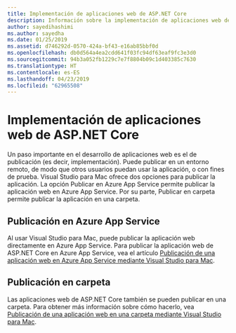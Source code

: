 ```yaml
---
title: Implementación de aplicaciones web de ASP.NET Core
description: Información sobre la implementación de aplicaciones web de ASP.NET Core en Visual Studio para Mac.
author: sayedihashimi
ms.author: sayedha
ms.date: 01/25/2019
ms.assetid: d746292d-0570-424a-bf43-e16ab85bbf0d
ms.openlocfilehash: db0d564a4ea2cdd641f03fc94df63eaf9fc3e3d0
ms.sourcegitcommit: 94b3a052fb1229c7e7f8804b09c1d403385c7630
ms.translationtype: HT
ms.contentlocale: es-ES
ms.lasthandoff: 04/23/2019
ms.locfileid: "62965508"
---
```

# <a name="aspnet-core-web-app-deployment"></a>Implementación de aplicaciones web de ASP.NET Core

Un paso importante en el desarrollo de aplicaciones web es el de publicación (es decir, implementación). Puede publicar en un entorno remoto, de modo que otros usuarios puedan usar la aplicación, o con fines de prueba. Visual Studio para Mac ofrece dos opciones para publicar la aplicación. La opción Publicar en Azure App Service permite publicar la aplicación web en Azure App Service. Por su parte, Publicar en carpeta permite publicar la aplicación en una carpeta.

## <a name="publish-to-azure-app-service"></a>Publicación en Azure App Service

Al usar Visual Studio para Mac, puede publicar la aplicación web directamente en Azure App Service. Para publicar la aplicación web de ASP.NET Core en Azure App Service, vea el artículo [Publicación de una aplicación web en Azure App Service mediante Visual Studio para Mac](publish-app-svc.md).

## <a name="publish-to-folder"></a>Publicación en carpeta

Las aplicaciones web de ASP.NET Core también se pueden publicar en una carpeta. Para obtener más información sobre cómo hacerlo, vea [Publicación de una aplicación web en una carpeta mediante Visual Studio para Mac](publish-folder.md).